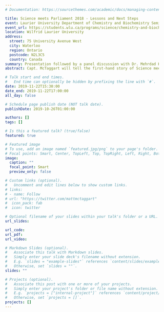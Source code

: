 ```yaml
---
# Documentation: https://sourcethemes.com/academic/docs/managing-content/

title: Science meets Parliament 2018 - Lessons and Next Steps
event: Laurier University Department of Chemistry and Biochemistry Seminar Series
event_url: https://students.wlu.ca/programs/science/chemistry-and-biochemistry/research/seminar-series.html
location: Wilfrid Laurier University
address:
  street: 75 University Avenue West
  city: Waterloo
  region: Ontario
  postcode: N2L3C5
  country: Canada
summary: Presentation followed by a panel discussion with Dr. Mehrdad Hariri and MPP Catherine Fife, moderated by Dr. Louise Dawe.
abstract: Capt. McTaggart will tell the first-hand story of Science meets Parliament Canada, from its inspiration and planning stages through to the training workshops and nearly 100 individual meetings between researchers and Parliamentarians. Integrating a training workshop with a large-scale experiential exercise allows participants to confirm and cement the skills gained, multiplying the value for participants (and the difficulty for organizers!) He will also highlight the central role of diversity and inclusion in programme planning, provide examples of the programme’s ongoing impact, and share the collaboration’s hopes for future events. There is a strong and growing appetite among established researchers and trainees to understand and engage with policy. Science meets Parliament demonstrates the impact that Canadian research and innovation may make when the people who know it best are given the skills and space to make it heard.

# Talk start and end times.
#   End time can optionally be hidden by prefixing the line with `#`.
date: 2019-11-22T15:30:00
date_end: 2019-11-22T17:00:00
all_day: false

# Schedule page publish date (NOT talk date).
publishDate: 2019-10-26T01:00:00

authors: []
tags: []

# Is this a featured talk? (true/false)
featured: true

# Featured image
# To use, add an image named `featured.jpg/png` to your page's folder. 
# Focal points: Smart, Center, TopLeft, Top, TopRight, Left, Right, BottomLeft, Bottom, BottomRight.
image:
  caption: ""
  focal_point: Smart
  preview_only: false

# Custom links (optional).
#   Uncomment and edit lines below to show custom links.
# links:
# - name: Follow
# url: "https://twitter.com/mattmctaggart"
#  icon_pack: fab
#  icon: twitter

# Optional filename of your slides within your talk's folder or a URL.
url_slides:

url_code:
url_pdf:
url_video:

# Markdown Slides (optional).
#   Associate this talk with Markdown slides.
#   Simply enter your slide deck's filename without extension.
#   E.g. `slides = "example-slides"` references `content/slides/example-slides.md`.
#   Otherwise, set `slides = ""`.
slides: ""

# Projects (optional).
#   Associate this post with one or more of your projects.
#   Simply enter your project's folder or file name without extension.
#   E.g. `projects = ["internal-project"]` references `content/project/deep-learning/index.md`.
#   Otherwise, set `projects = []`.
projects: []
---
```

